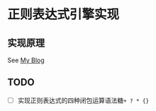 # 正则表达式引擎实现

## 实现原理

See [My Blog](http://hellotuitu.coding.me/sladfjdsfj/2018/05/19/how-to-wirte-a-regex-engine/)

## TODO

- [ ] 实现正则表达式的四种闭包运算语法糖`+ ? * {}`
